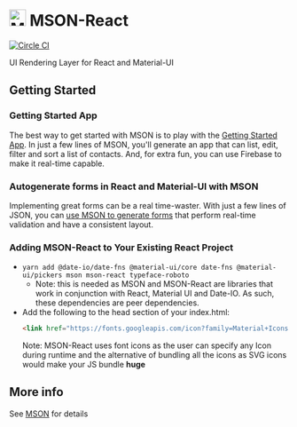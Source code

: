 # <img src="https://raw.githubusercontent.com/redgeoff/mson/master/mson.png" alt="MSON" width="30" height="30" /> MSON-React
[![Circle CI](https://circleci.com/gh/redgeoff/mson-react.svg?style=svg&circle-token=784da4ce47a1008cd384a42ecd6d4756ac62db3d833b07cdda)](https://circleci.com/gh/redgeoff/mson-react)

UI Rendering Layer for React and Material-UI

## Getting Started

### Getting Started App

The best way to get started with MSON is to play with the [Getting Started App](https://github.com/redgeoff/mson-getting-started). In just a few lines of MSON, you'll generate an app that can list, edit, filter and sort a list of contacts. And, for extra fun, you can use Firebase to make it real-time capable.

### Autogenerate forms in React and Material-UI with MSON

Implementing great forms can be a real time-waster. With just a few lines of JSON, you can [use MSON to generate forms](https://redgeoff.com/posts/mson-react-material-ui-form/) that perform real-time validation and have a consistent layout.

### Adding MSON-React to Your Existing React Project

  - `yarn add @date-io/date-fns @material-ui/core date-fns @material-ui/pickers mson mson-react typeface-roboto`
    - Note: this is needed as MSON and MSON-React are libraries that work in conjunction with React, Material UI and Date-IO. As such, these dependencies are peer dependencies.
  - Add the following to the head section of your index.html:
    ```html
    <link href="https://fonts.googleapis.com/icon?family=Material+Icons" rel="stylesheet">
    ```
    Note: MSON-React uses font icons as the user can specify any Icon during runtime and the alternative of bundling all the icons as SVG icons would make your JS bundle **huge**

## More info

See [MSON](https://github.com/redgeoff/mson) for details
